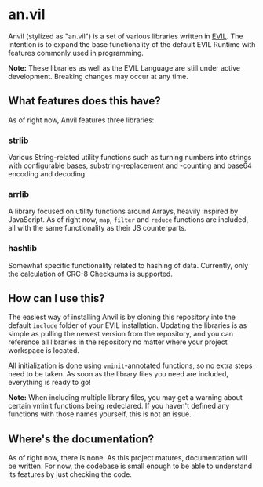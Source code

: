 # an.vil
Anvil (stylized as "an.vil") is a set of various libraries written in [EVIL](https://github.com/vddCore/EVIL). The intention is to expand the base functionality of the default EVIL Runtime with features commonly used in programming.

**Note:** These libraries as well as the EVIL Language are still under active development. Breaking changes may occur at any time.



## What features does this have?

As of right now, Anvil features three libraries:

### strlib
Various String-related utility functions such as turning numbers into strings with configurable bases, substring-replacement and -counting and base64 encoding and decoding.

### arrlib
A library focused on utility functions around Arrays, heavily inspired by JavaScript. As of right now, `map`, `filter` and `reduce` functions are included, all with the same functionality as their JS counterparts.

### hashlib
Somewhat specific functionality related to hashing of data. Currently, only the calculation of CRC-8 Checksums is supported.



## How can I use this?

The easiest way of installing Anvil is by cloning this repository into the default `include` folder of your EVIL installation. Updating the libraries is as simple as pulling the newest version from the repository, and you can reference all libraries in the repository no matter where your project workspace is located.

All initialization is done using `vminit`-annotated functions, so no extra steps need to be taken. As soon as the library files you need are included, everything is ready to go!

**Note:** When including multiple library files, you may get a warning about certain vminit functions being redeclared. If you haven't defined any functions with those names yourself, this is not an issue.



## Where's the documentation?

As of right now, there is none. As this project matures, documentation will be written. For now, the codebase is small enough to be able to understand its features by just checking the code.